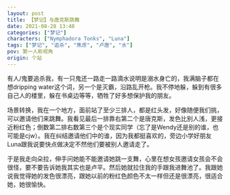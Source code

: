 ```yaml
---
layout: post
title: 【梦记】与唐克斯跳舞
date: 2021-08-28 13:40
categories: ["梦记"]
characters: ["Nymphadora Tonks", "Luna"]
tags: ["梦记", "追杀", "焦虑", "卢唐", "水"]
pov: 第一人称视角
origin: 个站
---
```


有人/鬼要追杀我，有一只鬼还一路走一路滴水说明是溺水身亡的，我满脑子都在想dripping water这个词，另一个是灭霸，沿路乱开枪。我不停地躲，躲到有很多自己人的楼里，躲在书桌边等等，牺牲了好多想保护我的朋友。

场景转换，我在一个地方，面前站了至少三排人，都是红头发，好像随便我们挑，可以邀请他们来跳舞。我看见最后一排靠右第二个是唐克斯，发色比别人浅，更接近粉红色；倒数第二排右数第三个是个现实同学（忘了是Wendy还是别的谁，也可能是cjw）。我在纠结邀请他们中的谁，因为我都挺喜欢的，旁边小学好朋友Luna跟我说要快点做决定不然他们要被别人邀请走了。

于是我走向朵拉，伸手问她能不能邀请她跳一支舞，心里在想女孩邀请女孩会不会很怪，要不要告诉她我其实也是卢平。然后她就拉住我的手跟我进舞池了。我跟她说我觉得她的发色很漂亮，跟她以前的粉红色颜色不太一样但还是很漂亮，很适合她，她很愉快。


